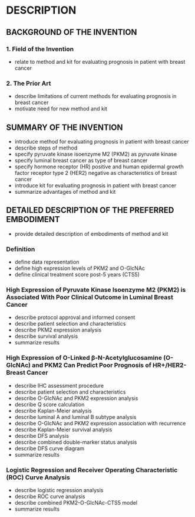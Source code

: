 # DESCRIPTION

## BACKGROUND OF THE INVENTION

### 1. Field of the Invention

- relate to method and kit for evaluating prognosis in patient with breast cancer

### 2. The Prior Art

- describe limitations of current methods for evaluating prognosis in breast cancer
- motivate need for new method and kit

## SUMMARY OF THE INVENTION

- introduce method for evaluating prognosis in patient with breast cancer
- describe steps of method
- specify pyruvate kinase isoenzyme M2 (PKM2) as pyruvate kinase
- specify luminal breast cancer as type of breast cancer
- specify hormone receptor (HR) positive and human epidermal growth factor receptor type 2 (HER2) negative as characteristics of breast cancer
- introduce kit for evaluating prognosis in patient with breast cancer
- summarize advantages of method and kit

## DETAILED DESCRIPTION OF THE PREFERRED EMBODIMENT

- provide detailed description of embodiments of method and kit

### Definition

- define data representation
- define high expression levels of PKM2 and O-GlcNAc
- define clinical treatment score post-5 years (CTS5)

### High Expression of Pyruvate Kinase Isoenzyme M2 (PKM2) is Associated With Poor Clinical Outcome in Luminal Breast Cancer

- describe protocol approval and informed consent
- describe patient selection and characteristics
- describe PKM2 expression analysis
- describe survival analysis
- summarize results

### High Expression of O-Linked β-N-Acetylglucosamine (O-GlcNAc) and PKM2 Can Predict Poor Prognosis of HR+/HER2- Breast Cancer

- describe IHC assessment procedure
- describe patient selection and characteristics
- describe O-GlcNAc and PKM2 expression analysis
- describe Q score calculation
- describe Kaplan-Meier analysis
- describe luminal A and luminal B subtype analysis
- describe O-GlcNAc and PKM2 expression association with recurrence
- describe Kaplan-Meier survival analysis
- describe DFS analysis
- describe combined double-marker status analysis
- describe DFS curve diagram
- summarize results

### Logistic Regression and Receiver Operating Characteristic (ROC) Curve Analysis

- describe logistic regression analysis
- describe ROC curve analysis
- describe combined PKM2-O-GlcNAc-CTS5 model
- summarize results

